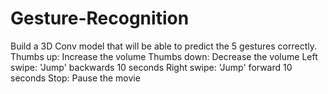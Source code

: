 # Gesture-Recognition
Build a 3D Conv model that will be able to predict the 5 gestures correctly.  Thumbs up:  Increase the volume Thumbs down: Decrease the volume Left swipe: 'Jump' backwards 10 seconds Right swipe: 'Jump' forward 10 seconds   Stop: Pause the movie
